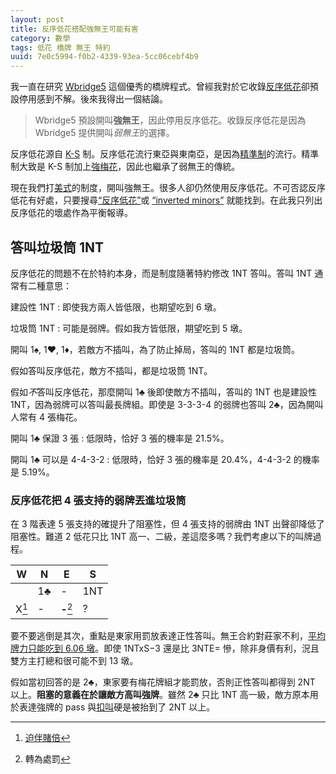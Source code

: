 ```yaml
---
layout: post
title: 反序低花搭配強無王可能有害
category: 數學
tags: 低花 橋牌 無王 特約
uuid: 7e0c5994-f0b2-4339-93ea-5cc06cebf4b9
---
```

我一直在研究 [Wbridge5][wbr5]
這個優秀的橋牌程式。曾經我對於它收錄[反序低花][invm]卻預設停用感到不解。後來我得出一個結論。

> Wbridge5 預設開叫**強無王**，因此停用反序低花。收錄反序低花是因為
> Wbridge5 提供開叫*弱無王*的選擇。

反序低花源自 [K-S][ks]
制。反序低花流行東亞與東南亞，是因為[精準制][prec]的流行。精準制大致是
K-S 制加上[強梅花][club]，因此也繼承了弱無王的傳統。

現在我們打[美式][am]的制度，開叫強無王。很多人卻仍然使用反序低花。不可否認反序低花有好處，只要搜尋[<q>反序低花</q>][goog]或
[<q lang="en">inverted minors</q>][duck] 就能找到。在此我只列出反序低花的壞處作為平衡報導。

[am]:   https://en.wikipedia.org/wiki/Standard_American
[club]: https://en.wikipedia.org/wiki/Strong_club_system
[duck]: https://duckduckgo.com/?q=inverted+minors
[goog]: https://www.google.com.tw/search?q=%E5%8F%8D%E5%BA%8F%E4%BD%8E%E8%8A%B1
[invm]: http://www.bridgeguys.com/Conventions/inverted_minors.html
[ks]:   https://en.wikipedia.org/wiki/Kaplan%E2%80%93Sheinwold
[prec]: https://en.wikipedia.org/wiki/Precision_Club
[wbr5]: http://wbridge5.com/

答叫垃圾筒 1NT
--------------
反序低花的問題不在於特約本身，而是制度隨著特約修改 1NT 答叫。答叫 1NT
通常有二種意思：

建設性 1NT
: 即使我方兩人皆低限，也期望吃到 6 墩。

垃圾筒 1NT
: 可能是弱牌。假如我方皆低限，期望吃到 5 墩。

開叫 1♠, 1♥, 1♦，若敵方不插叫，為了防止掉局，答叫的 1NT 都是垃圾筒。

假如答叫反序低花，敵方不插叫，都是垃圾筒 1NT。

假如*不*答叫反序低花，那麼開叫 1♣ 後即使敵方不插叫，答叫的 1NT 也是建設性
1NT，因為弱牌可以答叫最長牌組。即使是 3-3-3-4 的弱牌也答叫 2♣，因為開叫人常有
4 張梅花。

開叫 1♣ 保證 3 張
: 低限時，恰好 3 張的機率是 21.5%。

開叫 1♣ 可以是 4-4-3-2
: 低限時，恰好 3 張的機率是 20.4%，4-4-3-2 的機率是 5.19%。

### 反序低花把 4 張支持的弱牌丟進垃圾筒 ###
在 3 階表達 5 張支持的確提升了阻塞性，但 4 張支持的弱牌由 1NT
出聲卻降低了阻塞性。難道 2 低花只比 1NT
高一、二級，差這麼多嗎？我們考慮以下的叫牌過程。

|   W   |  N  |     E     |  S  |
|-------|-----|-----------|-----|
|       | 1♣  |     -     | 1NT |
| X[^1] |  -  | **-**[^2] |  ?  |

[^1]: [迫伴賭倍](https://en.wikipedia.org/wiki/Takeout_double)
[^2]: 轉為處罰

要不要逃倒是其次，重點是東家用罰放表達正性答叫。無王合約對莊家不利，[平均牌力只能吃到 6.06 墩][avg]。即使
1NTxS−3 還是比 3NTE= 慘，除非身價有利，況且雙方主打總和很可能不到 13 墩。

假如當初回答的是 2♣，東家要有梅花牌組才能罰放，否則正性答叫都得到 2NT
以上。**阻塞的意義在於讓敵方高叫強牌**。雖然 2♣ 只比 1NT
高一級，敵方原本用於表達強牌的 pass 與[扣叫][cue]硬是被抬到了 2NT 以上。

[avg]: http://bridge.thomasoandrews.com/valuations/original.html#analysis
[cue]: https://en.wikipedia.org/wiki/Cue_bid
